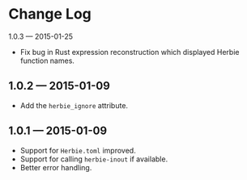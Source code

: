 Change Log
==========

1.0.3 — 2015-01-25
* Fix bug in Rust expression reconstruction which displayed Herbie function
  names.

1.0.2 — 2015-01-09
------------------
* Add the `herbie_ignore` attribute.

1.0.1 — 2015-01-09
------------------
* Support for `Herbie.toml` improved.
* Support for calling `herbie-inout` if available.
* Better error handling.
